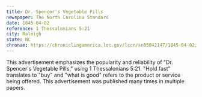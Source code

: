 ```yaml
---
title: Dr. Spencer's Vegetable Pills
newspaper: The North Carolina Standard
date: 1845-04-02
reference: 1 Thessalonians 5:21
city: Raleigh
state: NC
chronam: https://chroniclingamerica.loc.gov/lccn/sn85042147/1845-04-02/ed-1/seq-4/#words=prove+things+hold+fast+good
---
```



This advertisement emphasizes the popularity and reliability of "Dr. Spencer's Vegetable Pills," using 1 Thessalonians 5:21. "Hold fast" translates to "buy" and "what is good" refers to the product or service being offered. This advertisement was published many times in multiple papers. 
